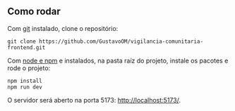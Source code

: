 ## Como rodar
Com [git](https://git-scm.com/) instalado, clone o repositório:
```shell
git clone https://github.com/GustavoOM/vigilancia-comunitaria-frontend.git
```
Com [node e npm](https://nodejs.org/en) e instalados, na pasta raíz do projeto, instale os pacotes e rode o projeto:
```shell
npm install
npm run dev
```
O servidor será aberto na porta 5173: [http://localhost:5173/](http://localhost:5173/).
